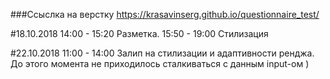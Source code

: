 ###Ссыслка на верстку
https://krasavinserg.github.io/questionnaire_test/

#18.10.2018
14:00 - 15:20 Разметка.
15:50 - 19:00 Стилизация

#22.10.2018
11:00 - 14:00 Залип на стилизации и адаптивности ренджа. До этого момента не приходилось сталкиваться с данным input-ом )